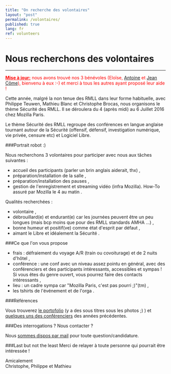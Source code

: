 ```yaml
---
title: "On recherche des volontaires"
layout: "post"
permalink: /volontaires/
published: true
lang: fr
ref: volunteers 
---
```


# Nous recherchons des volontaires 


---

<span style="color:red;"><u><strong>Mise à jour:</strong></u> nous avons trouvé nos 3 bénévoles (Eloïse, [Antoine](https://twitter.com/acervoise) et [Jean Côme](https://twitter.com/cdpointpoint)), bienvenu à eux :-) et merci à tous les autres ayant proposé leur aide !</span>

Cette année, malgré la non tenue des RMLL dans leur forme habituelle, avec Philippe Teuwen, Mathieu Blanc et Christophe Brocas, nous organisons le thème Sécurité des RMLL. Il se déroulera du 4 (après midi) au 6 Juillet 2016 chez Mozilla Paris.

Le thème Sécurité des RMLL regroupe des conférences en langue anglaise tournant autour de la Sécurité (offensif, défensif, investigation numérique, vie privée, censure etc) et Logiciel Libre.

###Portrait robot :)

Nous recherchons 3 volontaires pour participer avec nous aux tâches suivantes :

- accueil des participants (parler un brin anglais aiderait, thx) ,
- préparation/installation de la salle ,
- préparation/installation des pauses ,
- gestion de l'enregistrement et streaming vidéo (infra Mozilla). How-To assuré par Mozilla le 4 au matin .

Qualités recherchées :

- volontaire ,
- débrouillard(e) et endurant(e) car les journées peuvent être un peu longues (mais bcp moins que pour des RMLL standards AMHA ...) ,
- bonne humeur et positif(ve) comme état d'esprit par défaut ,
- aimant le Libre et idéalement la Sécurité .

###Ce que l'on vous propose

- frais : défraiement du voyage A/R (train ou covoiturage) et de 2 nuits d'hôtel ,
- conférence : une conf avec un niveau assez pointu en général, avec des conférenciers et des participants intéressants, accessibles et sympas ! Si vous êtes du genre ouvert, vous pourrez faire des contacts intéressants ,
- lieu : un cadre sympa car "Mozilla Paris, c'est pas pourri ;)"(tm) ,
- les tshirts de l'événement et de l'orga .
 
###Références

Vous trouverez [le portofolio](https://sec2016.rmll.info/#portfolio) (y a des sous titres sous les photos ;) ) et [quelques uns des conférenciers](https://sec2016.rmll.info/#archives) des années précédentes.

###Des interrogations ? Nous contacter ?

Nous [sommes dispos par mail](mailto:contact.sec2016@rmll.info) pour toute question/candidature.

###Last but not the least
Merci de relayer à toute personne qui pourrait être intéressée !

Amicalement  
Christophe, Philippe et Mathieu 
